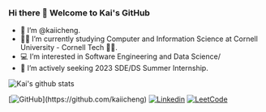 ### Hi there 👋 Welcome to Kai's GitHub

<!-- **kaiicheng/kaiicheng** is a ✨ _special_ ✨ repository because its `README.md` (this file) appears on your GitHub profile. -->

<!-- Here are some ideas to get you started: -->

- 👋 I’m @kaiicheng.
- 👨‍🎓 I’m currently studying Computer and Information Science at Cornell University - Cornell Tech 🔴🐻.
- 💻 I’m interested in Software Engineering and Data Science/
- 🤔 I’m actively seeking 2023 SDE/DS Summer Internship.


<!-- # README
 -->
 
![Kai's github stats](https://github-readme-stats.vercel.app/api?username=kaiicheng)

<!-- [![Top Langs](https://github-readme-stats.vercel.app/api/top-langs/?username=kaiicheng&layout=compact)](https://github.com/anuraghazra/github-readme-stats) -->

<!-- ![Top Langs](https://github-readme-stats.vercel.app/api/top-langs/?username=kaiicheng) -->

<!-- [![Top Langs](https://github-readme-stats.vercel.app/api/top-langs/?username=anuraghazra)](https://github.com/anuraghazra/github-readme-stats) -->

[![GitHub](https://img.shields.io/badge/-GitHub-2F2F2F?style=flat&logo=github&logoColor=white&link=[https://github.com/kaiicheng](https://github.com/kaiicheng))](https://github.com/kaiicheng)
[![Linkedin](https://img.shields.io/badge/-LinkedIn-306EA8?style=flat&logo=Linkedin&logoColor=white&link=https://www.linkedin.com/in/kaiicheng/)](https://www.linkedin.com/in/kaiicheng/) 
[![LeetCode](https://img.shields.io/badge/-LeetCode-5CB85C?style=flat&logo=leetcode&logoColor=white&link=https://leetcode.com/kaiicheng/)](https://leetcode.com/kaiicheng/)



<!--
 ![GitHub stats](https://github-readme-stats.vercel.app/api?username=kaiicheng&show_icons=true&count_private=true&theme=algolia&custom_title=GitHub%20Stats&include_all_commits=true&hide=issues&hide_title=true&card_width=400)
![Languages](https://github-readme-stats.vercel.app/api/top-langs/?username=kaiicheng&layout=compact&hide=jupyter%20notebook&theme=algolia&custom_title=Top%20Languages&langs_count=4)
-->

<!-- ![Kai's Most used languages](https://github-readme-stats.vercel.app/api/top-langs/?username=kaiicheng ID&layout=compact&hide_border=true&langs_count=10) -->
<!-- 
Here are some ideas to get you started:

- 🔭 I’m currently working on ...
- 🌱 I’m currently learning ...
- 👯 I’m looking to collaborate on ...
- 🤔 I’m looking for help with ...
- 💬 Ask me about ...
- 📫 How to reach me: ...
- 😄 Pronouns: ...
- ⚡ Fun fact: ...
 -->
